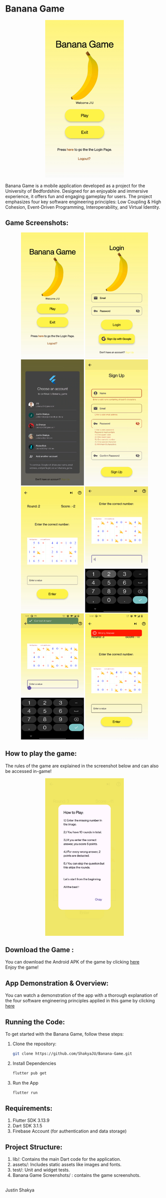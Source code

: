 # Banana Game

<p align="center">
  <img src="./Banana Game Screenshots/PlayGame.png" alt="Banana Game" width="250" height="500">
</p>

Banana Game is a mobile application developed as a project for the University of Bedfordshire. Designed for an enjoyable and immersive experience, it offers fun and engaging gameplay for users. The project emphasizes four key software engineering principles: Low Coupling & High Cohesion, Event-Driven Programming, Interoperability, and Virtual Identity.

## Game Screenshots:

  <p align="center">
  <img src="./Banana Game Screenshots/PlayGame.png" alt="Main Screen" width="200" height="400">
  <img src="./Banana Game Screenshots/Login page.png" alt="Login Page Screen" width="200" height="400">
  <img src="./Banana Game Screenshots/Google signin.png" alt="Google Signin" width="200" height="400">
  <img src="./Banana Game Screenshots/Signup page.png" alt="Signup Page Screen" width="200" height="400">
  <img src="./Banana Game Screenshots/Game interface.png" alt="Game Interface Screen" width="200" height="400">
  <img src="./Banana Game Screenshots/Enter no in game.png" alt="Enter Number" width="200" height="400">
  <img src="./Banana Game Screenshots/Correct answer.png" alt="Correct Answer" width="200" height="400">
  <img src="./Banana Game Screenshots/Wrong answer.png" alt="Wrong Answer" width="200" height="400">
  </p>

## How to play the game: 
The rules of the game are explained in the screenshot below and can also be accessed in-game! 
<p align="center">
  <img src="./Banana Game Screenshots/How to play.png" alt="Game Rules" width="250" height="500">
   
</p>

## Download the Game :
You can download the Android APK of the game by clicking <a href= "https://drive.google.com/file/d/1W8vOwiQWnPLM0oNbGtAs_Ip48IFc9AKH/view?usp=sharing](https://drive.google.com/file/d/1B-ZKoV7cC-rQmz0ADbRTs-Nw5sweY1qo/view?usp=sharing)"> here </a>
<br>Enjoy the game! 

## App Demonstration & Overview:

You can watch a demonstration of the app with a thorough explanation of the four software engineering principles applied in this game by clicking <a href="https://drive.google.com/file/d/1pBqSbSxAeDzHsQLHCUZLDYuQfzmjo4v2/view?usp=sharing"> here </a>

## Running the Code:

To get started with the Banana Game, follow these steps:

1. Clone the repository:

   ```bash
   git clone https://github.com/ShakyaJU/Banana-Game.git

2. Install Dependencies

   ```bash
   flutter pub get
   ```
3. Run the App

   ```bash
   flutter run
   ```

## Requirements:

1. Flutter SDK 3.13.9
2. Dart SDK 3.1.5
3. Firebase Account (for authentication and data storage) 

## Project Structure:

1. lib/: Contains the main Dart code for the application. 
2. assets/: Includes static assets like images and fonts. 
3. test/: Unit and widget tests.
4. Banana Game Screenshots/ : contains the game screenshots.

## 
Justin Shakya                                                             
                     
